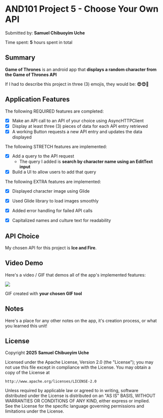  <!-- (This is a comment) INSTRUCTIONS: Go through this page and fill out any **bolded** entries with their correct values.-->

# AND101 Project 5 - Choose Your Own API

Submitted by: **Samuel Chibuoyim Uche**

Time spent: **5** hours spent in total

## Summary

**Game of Thrones** is an android app that **displays a random character from the Game of Thrones API**

If I had to describe this project in three (3) emojis, they would be: **😍😊🤩**

## Application Features

<!-- (This is a comment) Please be sure to change the [ ] to [x] for any features you completed.  If a feature is not checked [x], you might miss the points for that item! -->

The following REQUIRED features are completed:

- [x] Make an API call to an API of your choice using AsyncHTTPClient
- [x] Display at least three (3) pieces of data for each API entry retrieved
- [x] A working Button requests a new API entry and updates the data displayed

The following STRETCH features are implemented:

- [x] Add a query to the API request
  - The query I added is **search by character name using an EditText input**
- [x] Build a UI to allow users to add that query

The following EXTRA features are implemented:

- [x] Displayed character image using Glide
- [x] Used Glide library to load images smoothly
- [x] Added error handling for failed API calls
- [x] Capitalized names and culture text for readability
 
 
 
 

## API Choice

My chosen API for this project is **Ice and Fire**.

## Video Demo

Here's a video / GIF that demos all of the app's implemented features:

<div>
    <a href="https://www.loom.com/share/6654408ff802435d81e1c33f13d934f7">
    </a>
    <a href="https://www.loom.com/share/6654408ff802435d81e1c33f13d934f7">
      <img style="max-width:300px;" src="https://cdn.loom.com/sessions/thumbnails/6654408ff802435d81e1c33f13d934f7-aba6809ab818acf0-full-play.gif">
    </a>
  </div>

GIF created with **your chosen GIF tool**

<!-- Recommended tools:
- [Kap](https://getkap.co/) for macOS
- [ScreenToGif](https://www.screentogif.com/) for Windows
- [peek](https://github.com/phw/peek) for Linux. -->

## Notes

Here's a place for any other notes on the app, it's creation process, or what you learned this unit!

## License

Copyright **2025** **Samuel Chibuoyim Uche**

Licensed under the Apache License, Version 2.0 (the "License");
you may not use this file except in compliance with the License.
You may obtain a copy of the License at

    http://www.apache.org/licenses/LICENSE-2.0

Unless required by applicable law or agreed to in writing, software
distributed under the License is distributed on an "AS IS" BASIS,
WITHOUT WARRANTIES OR CONDITIONS OF ANY KIND, either express or implied.
See the License for the specific language governing permissions and
limitations under the License.
